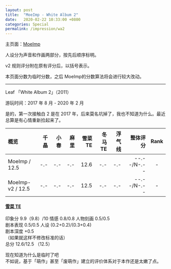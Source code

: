 ```yaml
---
layout: post
title:  "MoeImp - White Album 2"
date:   2020-02-22 10:33:00 +0800
categories: Special
permalink: /impression/wa2
---
```


主页面：[MoeImp](http://yoro.xyz/impression)

人设分为声音和作画两部分，按先后顺序标明。

v2 规则评分附在原有评分后，以括号表示。

本页面分数为临时分数，之后 MoeImp的分数算法将会进行较大改动。

---

Leaf 「White Album 2」（2011）

游玩时间：2017 年 8 月 - 2020 年 2 月

是的，第一次接触白 2 是在 2017 年，后来莫名坑掉了，我也不知道为什么。最近总算是有心情重新捡起来了。

| 概览             | 千晶 | 小春 | 麻里 | 雪菜 TE | 冬马 TE | 浮气线 |    整体评分 | Rank |
| :--------------- | ---: | ---: | ---: | ------: | ------: | -----: | ----------: | :--: |
| MoeImp / 12.5    |  -.- |  -.- |  -.- |    12.6 |     -.- |    -.- | --.--/N-.-- |  -   |
| MoeImp-v2 / 12.5 |  -.- |  -.- |  -.- |    12.5 |     -.- |    -.- | --.--/N-.-- |  -   |

#### [雪菜 TE](http://yoro.xyz/kawaiigirls/2020/02/22/wa2-setsuna-moetalk.html)

印象分 9.9（9.8）/10 情感 0.8/0.8 人物刻画 0.5/0.5<br />
剧本表现 0.5/0.5 人设 (0.2+0.2)/(0.3+0.4)<br />
剧本深度 +0.5<br />
（如果就这样不修改标准的话）<br />
总分 12.6/12.5 （12.5）

现在知道为什么是临时了吧<br />
不如说，基于「萌作」甚至「废萌作」建立的评价体系对于本作还是太嫩了点。